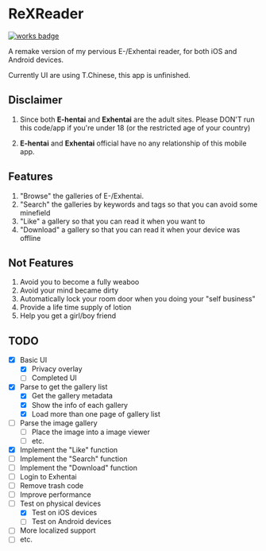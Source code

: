 # ReXReader
[![works badge](https://cdn.rawgit.com/nikku/works-on-my-machine/v0.2.0/badge.svg)](https://github.com/nikku/works-on-my-machine)

A remake version of my pervious E-/Exhentai reader, for both iOS and Android devices.

Currently UI are using T.Chinese, this app is unfinished.

## Disclaimer
1. Since both **E-hentai** and **Exhentai** are the adult sites. Please DON'T run this code/app if you're under 18 (or the restricted age of your country)

2. **E-hentai** and **Exhentai** official have no any relationship of this mobile app.

## Features
1. "Browse" the galleries of E-/Exhentai.
2. "Search" the galleries by keywords and tags so that you can avoid some minefield
3. "Like" a gallery so that you can read it when you want to
4. "Download" a gallery so that you can read it when your device was offline

## Not Features
1. Avoid you to become a fully weaboo
2. Avoid your mind became dirty
3. Automatically lock your room door when you doing your "self business"
4. Provide a life time supply of lotion
5. Help you get a girl/boy friend

## TODO
- [x] Basic UI
    - [x] Privacy overlay
    - [ ] Completed UI
- [x] Parse to get the gallery list
    - [x] Get the gallery metadata
    - [x] Show the info of each gallery
    - [x] Load more than one page of gallery list
- [ ] Parse the image gallery
    - [ ] Place the image into a image viewer
    - [ ] etc.
- [x] Implement the "Like" function
- [ ] Implement the "Search" function
- [ ] Implement the "Download" function
- [ ] Login to Exhentai
- [ ] Remove trash code
- [ ] Improve performance
- [ ] Test on physical devices
    - [x] Test on iOS devices
    - [ ] Test on Android devices
- [ ] More localized support
- [ ] etc.
